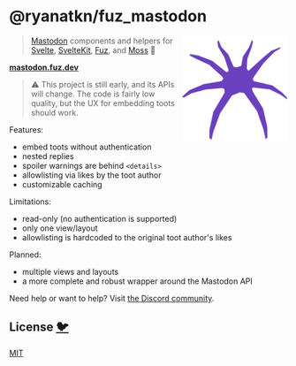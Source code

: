 # @ryanatkn/fuz_mastodon

[<img src="/static/logo.svg" alt="a friendly purple spider facing you" align="right" width="192" height="192">](https://mastodon.fuz.dev/)

> [Mastodon](https://github.com/mastodon/mastodon) components and helpers for
> [Svelte](https://github.com/sveltejs/svelte), [SvelteKit](https://github.com/sveltejs/kit),
> [Fuz](https://github.com/ryanatkn/fuz), and [Moss](https://github.com/ryanatkn/moss)
> 🦣

[**mastodon.fuz.dev**](https://mastodon.fuz.dev/)

> ⚠️ This project is still early, and its APIs will change.
> The code is fairly low quality, but the UX for embedding toots should work.

Features:

- embed toots without authentication
- nested replies
- spoiler warnings are behind `<details>`
- allowlisting via likes by the toot author
- customizable caching

Limitations:

- read-only (no authentication is supported)
- only one view/layout
- allowlisting is hardcoded to the original toot author's likes

Planned:

- multiple views and layouts
- a more complete and robust wrapper around the Mastodon API

Need help or want to help? Visit [the Discord community](https://discord.gg/YU5tyeK72X).

## License [🐦](https://wikipedia.org/wiki/Free_and_open-source_software)

[MIT](LICENSE)
